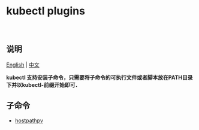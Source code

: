 # kubectl plugins
　
## 说明

[English](README.md) | [中文](README-zh.md)

**kubectl 支持安装子命令，只需要将子命令的可执行文件或者脚本放在PATH目录下并以kubectl-前缀开始即可．**

## 子命令

* [hostpathpv](https://github.com/Rhealb/kubectl-plugins/tree/master/hostpathpv)
